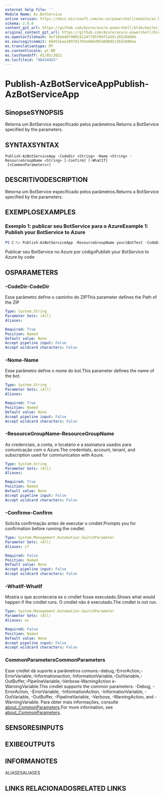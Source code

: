 ```yaml
---
external help file: ''
Module Name: Az.BotService
online version: https://docs.microsoft.com/en-us/powershell/module/az.botservice/publish-azbotserviceapp
schema: 2.0.0
content_git_url: https://github.com/Azure/azure-powershell/blob/master/src/BotService/help/Publish-AzBotServiceApp.md
original_content_git_url: https://github.com/Azure/azure-powershell/blob/master/src/BotService/help/Publish-AzBotServiceApp.md
ms.openlocfilehash: 4ef38ab40f90024124f7d5f09f1a55c16520dd6b
ms.sourcegitcommit: 68451baa389791703e666d95469602c5652609ee
ms.translationtype: MT
ms.contentlocale: pt-BR
ms.lasthandoff: 01/05/2021
ms.locfileid: "98434455"
---
```

# <span data-ttu-id="09da4-101">Publish-AzBotServiceApp</span><span class="sxs-lookup"><span data-stu-id="09da4-101">Publish-AzBotServiceApp</span></span>

## <span data-ttu-id="09da4-102">Sinopse</span><span class="sxs-lookup"><span data-stu-id="09da4-102">SYNOPSIS</span></span>
<span data-ttu-id="09da4-103">Retorna um BotService especificado pelos parâmetros.</span><span class="sxs-lookup"><span data-stu-id="09da4-103">Returns a BotService specified by the parameters.</span></span>

## <span data-ttu-id="09da4-104">SYNTAX</span><span class="sxs-lookup"><span data-stu-id="09da4-104">SYNTAX</span></span>

```
Publish-AzBotServiceApp -CodeDir <String> -Name <String> -ResourceGroupName <String> [-Confirm] [-WhatIf]
 [<CommonParameters>]
```

## <span data-ttu-id="09da4-105">DESCRITIVO</span><span class="sxs-lookup"><span data-stu-id="09da4-105">DESCRIPTION</span></span>
<span data-ttu-id="09da4-106">Retorna um BotService especificado pelos parâmetros.</span><span class="sxs-lookup"><span data-stu-id="09da4-106">Returns a BotService specified by the parameters.</span></span>

## <span data-ttu-id="09da4-107">EXEMPLOS</span><span class="sxs-lookup"><span data-stu-id="09da4-107">EXAMPLES</span></span>

### <span data-ttu-id="09da4-108">Exemplo 1: publicar seu BotService para o Azure</span><span class="sxs-lookup"><span data-stu-id="09da4-108">Example 1: Publish your BotService to Azure</span></span>
```powershell
PS C:\> Publish-AzBotServiceApp -ResourceGroupName youriBotTest -CodeDir D:\zips\MyEchoBot -Name youriechobottest

```

<span data-ttu-id="09da4-109">Publicar seu BotService no Azure por código</span><span class="sxs-lookup"><span data-stu-id="09da4-109">Publish your BotService to Azure by code</span></span>

## <span data-ttu-id="09da4-110">OS</span><span class="sxs-lookup"><span data-stu-id="09da4-110">PARAMETERS</span></span>

### <span data-ttu-id="09da4-111">-CodeDir</span><span class="sxs-lookup"><span data-stu-id="09da4-111">-CodeDir</span></span>
<span data-ttu-id="09da4-112">Esse parâmetro define o caminho do ZIP</span><span class="sxs-lookup"><span data-stu-id="09da4-112">This parameter defines the Path of the ZIP</span></span>

```yaml
Type: System.String
Parameter Sets: (All)
Aliases:

Required: True
Position: Named
Default value: None
Accept pipeline input: False
Accept wildcard characters: False
```

### <span data-ttu-id="09da4-113">-Nome</span><span class="sxs-lookup"><span data-stu-id="09da4-113">-Name</span></span>
<span data-ttu-id="09da4-114">Esse parâmetro define o nome do bot.</span><span class="sxs-lookup"><span data-stu-id="09da4-114">This parameter defines the name of the bot.</span></span>

```yaml
Type: System.String
Parameter Sets: (All)
Aliases:

Required: True
Position: Named
Default value: None
Accept pipeline input: False
Accept wildcard characters: False
```

### <span data-ttu-id="09da4-115">-ResourceGroupName</span><span class="sxs-lookup"><span data-stu-id="09da4-115">-ResourceGroupName</span></span>
<span data-ttu-id="09da4-116">As credenciais, a conta, o locatário e a assinatura usados para comunicação com o Azure.</span><span class="sxs-lookup"><span data-stu-id="09da4-116">The credentials, account, tenant, and subscription used for communication with Azure.</span></span>

```yaml
Type: System.String
Parameter Sets: (All)
Aliases:

Required: True
Position: Named
Default value: None
Accept pipeline input: False
Accept wildcard characters: False
```

### <span data-ttu-id="09da4-117">-Confirme</span><span class="sxs-lookup"><span data-stu-id="09da4-117">-Confirm</span></span>
<span data-ttu-id="09da4-118">Solicita confirmação antes de executar o cmdlet.</span><span class="sxs-lookup"><span data-stu-id="09da4-118">Prompts you for confirmation before running the cmdlet.</span></span>

```yaml
Type: System.Management.Automation.SwitchParameter
Parameter Sets: (All)
Aliases: cf

Required: False
Position: Named
Default value: None
Accept pipeline input: False
Accept wildcard characters: False
```

### <span data-ttu-id="09da4-119">-WhatIf</span><span class="sxs-lookup"><span data-stu-id="09da4-119">-WhatIf</span></span>
<span data-ttu-id="09da4-120">Mostra o que aconteceria se o cmdlet fosse executado.</span><span class="sxs-lookup"><span data-stu-id="09da4-120">Shows what would happen if the cmdlet runs.</span></span>
<span data-ttu-id="09da4-121">O cmdlet não é executado.</span><span class="sxs-lookup"><span data-stu-id="09da4-121">The cmdlet is not run.</span></span>

```yaml
Type: System.Management.Automation.SwitchParameter
Parameter Sets: (All)
Aliases: wi

Required: False
Position: Named
Default value: None
Accept pipeline input: False
Accept wildcard characters: False
```

### <span data-ttu-id="09da4-122">CommonParameters</span><span class="sxs-lookup"><span data-stu-id="09da4-122">CommonParameters</span></span>
<span data-ttu-id="09da4-123">Esse cmdlet dá suporte a parâmetros comuns:-debug,-ErrorAction,-ErrorVariable,-Informationaction,-InformationVariable,-OutVariable,-OutBuffer,-PipelineVariable,-Verbose-WarningAction e-WarningVariable.</span><span class="sxs-lookup"><span data-stu-id="09da4-123">This cmdlet supports the common parameters: -Debug, -ErrorAction, -ErrorVariable, -InformationAction, -InformationVariable, -OutVariable, -OutBuffer, -PipelineVariable, -Verbose, -WarningAction, and -WarningVariable.</span></span> <span data-ttu-id="09da4-124">Para obter mais informações, consulte [about_CommonParameters](http://go.microsoft.com/fwlink/?LinkID=113216).</span><span class="sxs-lookup"><span data-stu-id="09da4-124">For more information, see [about_CommonParameters](http://go.microsoft.com/fwlink/?LinkID=113216).</span></span>

## <span data-ttu-id="09da4-125">SENSORES</span><span class="sxs-lookup"><span data-stu-id="09da4-125">INPUTS</span></span>

## <span data-ttu-id="09da4-126">EXIBE</span><span class="sxs-lookup"><span data-stu-id="09da4-126">OUTPUTS</span></span>

## <span data-ttu-id="09da4-127">INFORMA</span><span class="sxs-lookup"><span data-stu-id="09da4-127">NOTES</span></span>

<span data-ttu-id="09da4-128">ALIASES</span><span class="sxs-lookup"><span data-stu-id="09da4-128">ALIASES</span></span>

## <span data-ttu-id="09da4-129">LINKS RELACIONADOS</span><span class="sxs-lookup"><span data-stu-id="09da4-129">RELATED LINKS</span></span>

